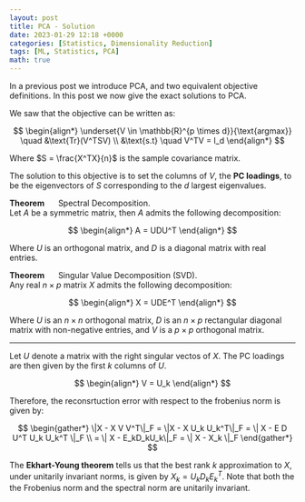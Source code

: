 ```yaml
---
layout: post
title: PCA - Solution
date: 2023-01-29 12:18 +0000
categories: [Statistics, Dimensionality Reduction]
tags: [ML, Statistics, PCA] 
math: true
---
```


In a previous post we introduce PCA, and two equivalent objective definitions. In this post we now give the exact solutions to PCA.

We saw that the objective can be written as:

$$
\begin{align*} \underset{V \in \mathbb{R}^{p \times d}}{\text{argmax}} \quad &\text{Tr}(V^TSV) \\ &\text{s.t} \quad V^TV = I_d \end{align*}
$$

Where $S = \frac{X^TX}{n}$ is the sample covariance matrix.

The solution to this objective is to set the columns of $V$, the **PC loadings**, to be the eigenvectors of $S$ corresponding to the $d$ largest eigenvalues. 





**Theorem**  $\quad$ Spectral Decomposition.  
Let $A$ be a symmetric matrix, then $A$ admits the following decomposition:

$$
\begin{align*}
    A = UDU^T
\end{align*}
$$

Where $U$ is an orthogonal matrix, and $D$ is a diagonal matrix with real entries.

**Theorem**  $\quad$ Singular Value Decomposition (SVD).  
Any real $n \times p$ matrix $X$ admits the following decomposition:

$$
\begin{align*}
    X = UDE^T
\end{align*}
$$

Where $U$ is an $n \times n$ orthogonal matrix, $D$ is an $n \times p$ rectangular diagonal matrix with non-negative entries, and $V$ is a $p \times p$ orthogonal matrix.

***

Let $U$ denote a matrix with the right singular vectos of $X$. The PC loadings are then given by the first $k$ columns of $U$. 

$$
\begin{align*}
    V = U_k
\end{align*}
$$

Therefore, the reconsrtuction error with respect to the frobenius norm is given by:

$$
\begin{gather*}
    \|X - X V V^T\|_F = \|X - X U_k U_k^T\|_F = \| X - E D U^T U_k U_k^T \|_F \\
    = \| X - E_kD_kU_k\|_F = \| X - X_k \|_F
\end{gather*}
$$

The **Ekhart-Young theorem** tells us that the best rank $k$ approximation to $X$, under unitarily invariant norms, is given by $X_k = U_k D_k E_k^T$. Note that both the the Frobenius norm and the spectral norm are unitarily invariant.